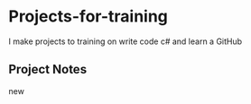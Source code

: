 # Projects-for-training
I make projects to training on write code c# and learn a GitHub


## Project Notes
new
